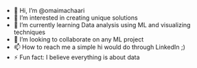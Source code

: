 - 👋 Hi, I’m @omaimachaari
- 👀 I’m interested in creating unique solutions
- 🌱 I’m currently learning Data analysis using ML and visualizing techniques
- 💞️ I’m looking to collaborate on any ML project
- 📫 How to reach me a simple hi would do through LinkedIn ;)
- ⚡ Fun fact: I believe everything is about data

<!---
omaimachaari/omaimachaari is a ✨ special ✨ repository because its `README.md` (this file) appears on your GitHub profile.
You can click the Preview link to take a look at your changes.
--->
